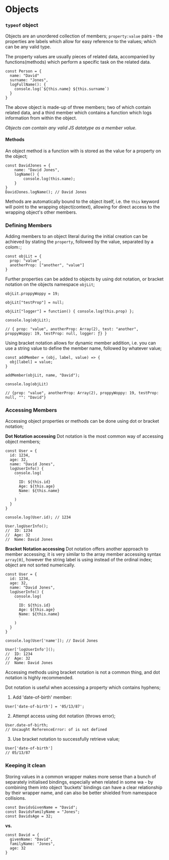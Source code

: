 # Objects

### `typeof` object

Objects are an unordered collection of members; `property:value` pairs - the properties are labels which allow for easy reference to the values; which can be any valid type.

The property values are usually pieces of related data, accompanied by functions(methods) which perform a specific task on the related data.

```
const Person = {
  name: "David"
  surname: "Jones",
  logFullName(): {
    console.log(`${this.name} ${this.surname`)
  }
}
```

The above object is made-up of three members; two of which contain related data, and a third member which contains a function which logs information from within the object.

*Objects can contain any valid JS datatype as a member value.*

#### Methods
An object method is a function with is stored as the value for a property on the object;

```
const DavidJones = {
	name: "David Jones",
	logName() {
		console.log(this.name);
	}
}
DavidJones.logName(); // David Jones
```

Methods are automatically bound to the object itself, i.e. the `this` keyword will point to the wrapping object(context), allowing for direct access to the wrapping object's other members.

### __Defining Members__
Adding members to an object literal during the initial creation can be achieved by stating the `property`, followed by the value, separated by a colom`:`;

```
const objLit = {
  prop: "value",
  anotherProp: ["another", "value"]
}
```

Further properties can be added to objects by using dot notation, or bracket notation on the objects namespace `objLit`;

```
objLit.proppyWoppy = 19;

objLit["testProp"] = null;

objLit["logger"] = function() { console.log(this.prop) };

console.log(objLit);

// { prop: "value", anotherProp: Array(2), test: "another", proppyWoppy: 19, testProp: null, logger: ƒ} }
```

Using bracket notation allows for dynamic member addition, i.e. you can use a string value to define the member name, followed by whatever value;

```
const addMember = (obj, label, value) => {
  obj[label] = value;
}

addMember(objLit, name, "David");

console.log(objLit)

// {prop: "value", anotherProp: Array(2), proppyWoppy: 19, testProp: null, "": "David"}
```


### __Accessing Members__
Accessing object properties or methods can be done using dot or bracket notation;

__Dot Notation accessing__
Dot notation is the most common way of accessing object members;

```
const User = {
  id: 1234,
  age: 32,
  name: "David Jones",
  logUserInfo() {
    console.log(
      `
      ID: ${this.id}
      Age: ${this.age}
      Name: ${this.name}
      `
    )
  }
}

console.log(User.id); // 1234

User.logUserInfo(); 
//  ID: 1234
//  Age: 32
//  Name: David Jones
```

__Bracket Notation accessing__
Dot notation offers another approach to member accessing; it is very similar to the array member accessing syntax `array[0]`, however the string label is using instead of the ordinal index; object are not sorted numerically.

```
const User = {
  id: 1234,
  age: 32,
  name: "David Jones",
  logUserInfo() {
    console.log(
      `
      ID: ${this.id}
      Age: ${this.age}
      Name: ${this.name}
      `
    )
  }
}

console.log(User['name']); // David Jones

User['logUserInfo'](); 
//  ID: 1234
//  Age: 32
//  Name: David Jones
```

Accessing methods using bracket notation is not a common thing, and dot notation is highly recommended.

Dot notation is useful when accessing a property which contains hyphens;

1. Add 'date-of-birth' member:
  ```
  User['date-of-birth'] = '05/13/87';
  ```

2. Attempt access using dot notation (throws error);
  ```
  User.date-of-birth;
  // Uncaught ReferenceError: of is not defined
  ```

3. Use bracket notation to successfully retrieve value;
  ```
  User['date-of-birth']
  // 05/13/87
  ```



### Keeping it clean
Storing values in a common wrapper makes more sense than a bunch of separately initialised bindings, especially when related in some wa - by combining them into object 'buckets' bindings can have a clear relationship by their wrapper name, and can also be better shielded from namespace collisions.

```
const DavidsGivenName = "David";
const DavidsFamilyName = "Jones";
const DavidsAge = 32;
```
__vs.__

```
const David = {
  givenName: "David",
  familyName: "Jones",
  age: 32  
}
```